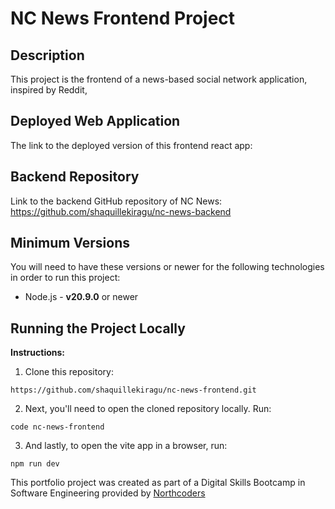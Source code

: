 # NC News Frontend Project

## Description

This project is the frontend of a news-based social network application, inspired by Reddit,

## Deployed Web Application

The link to the deployed version of this frontend react app: 

## Backend Repository

Link to the backend GitHub repository of NC News: https://github.com/shaquillekiragu/nc-news-backend

## Minimum Versions

You will need to have these versions or newer for the following technologies in order to run this project:

- Node.js - **v20.9.0** or newer

## Running the Project Locally

**Instructions:**

1. Clone this repository:

```
https://github.com/shaquillekiragu/nc-news-frontend.git
```

2. Next, you'll need to open the cloned repository locally. Run:

```
code nc-news-frontend
```

3. And lastly, to open the vite app in a browser, run:

```
npm run dev
```

This portfolio project was created as part of a Digital Skills Bootcamp in Software Engineering provided by [Northcoders](https://northcoders.com/)
